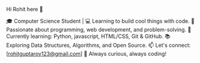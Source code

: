 Hi Rohit here  👋

🎓 Computer Science Student | 💻 Learning to build cool things with code.
🚀 Passionate about programming, web development, and problem-solving.
🌱 Currently learning: Python, javascript, HTML/CSS, Git & GitHub.
📚 Exploring Data Structures, Algorithms, and Open Source.
📫 Let's connect: [rohitguptaroy123@gmail.com]
🔧 Always curious, always coding!

